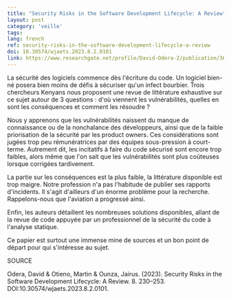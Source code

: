 ```yaml
---
title: "Security Risks in the Software Development Lifecycle: A Review"
layout: post
category: 'veille'
tags: 
lang: french
ref: security-risks-in-the-software-development-lifecycle-a-review
doi: 10.30574/wjaets.2023.8.2.0101
link: https://www.researchgate.net/profile/David-Odera-2/publication/369538781_Security_Risks_in_the_Software_Development_Lifecycle_A_Review/links/643954721b8d044c6324fc6e/Security-Risks-in-the-Software-Development-Lifecycle-A-Review.pdf
---
```


La sécurité des logiciels commence dès l'écriture du code. Un logiciel bien-né posera bien moins de défis à sécuriser qu'un infect bourbier. Trois chercheurs Kenyans nous proposent une revue de littérature exhaustive sur ce sujet autour de 3 questions : d'où viennent les vulnérabilités, quelles en sont les conséquences et comment les résoudre ?

Nous y apprenons que les vulnérabilités naissent du manque de connaissance ou de la nonchalance des développeurs, ainsi que de la faible priorisation de la sécurité par les product owners. Ces considérations sont jugées trop peu rémunératrices par des équipes sous-pression à court-terme. Autrement dit, les incitatifs à faire du code sécurisé sont encore trop faibles, alors même que l'on sait que les vulnérabilités sont plus coûteuses lorsque corrigées tardivement. 

La partie sur les conséquences est la plus faible, la littérature disponible est trop maigre. Notre profession n'a pas l'habitude de publier ses rapports d'incidents. Il s'agit d'ailleurs d'un énorme problème pour la recherche. Rappelons-nous que l'aviation a progressé ainsi.

Enfin, les auteurs détaillent les nombreuses solutions disponibles, allant de la revue de code appuyée par un professionnel de la sécurité du code à l'analyse statique.

Ce papier est surtout une immense mine de sources et un bon point de départ pour qui s'intéresse au sujet.

SOURCE

Odera, David & Otieno, Martin & Ounza, Jairus. (2023). Security Risks in the Software Development Lifecycle: A Review. 8. 230–253. DOI:10.30574/wjaets.2023.8.2.0101.